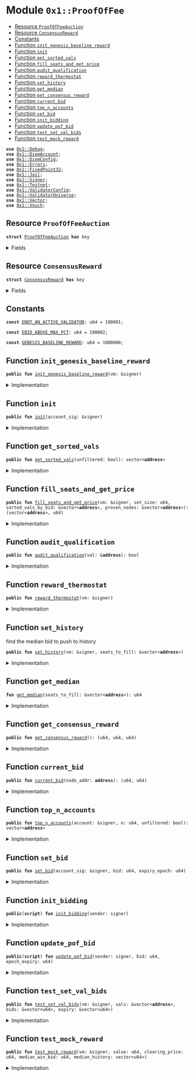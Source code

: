 
<a name="0x1_ProofOfFee"></a>

# Module `0x1::ProofOfFee`



-  [Resource `ProofOfFeeAuction`](#0x1_ProofOfFee_ProofOfFeeAuction)
-  [Resource `ConsensusReward`](#0x1_ProofOfFee_ConsensusReward)
-  [Constants](#@Constants_0)
-  [Function `init_genesis_baseline_reward`](#0x1_ProofOfFee_init_genesis_baseline_reward)
-  [Function `init`](#0x1_ProofOfFee_init)
-  [Function `get_sorted_vals`](#0x1_ProofOfFee_get_sorted_vals)
-  [Function `fill_seats_and_get_price`](#0x1_ProofOfFee_fill_seats_and_get_price)
-  [Function `audit_qualification`](#0x1_ProofOfFee_audit_qualification)
-  [Function `reward_thermostat`](#0x1_ProofOfFee_reward_thermostat)
-  [Function `set_history`](#0x1_ProofOfFee_set_history)
-  [Function `get_median`](#0x1_ProofOfFee_get_median)
-  [Function `get_consensus_reward`](#0x1_ProofOfFee_get_consensus_reward)
-  [Function `current_bid`](#0x1_ProofOfFee_current_bid)
-  [Function `top_n_accounts`](#0x1_ProofOfFee_top_n_accounts)
-  [Function `set_bid`](#0x1_ProofOfFee_set_bid)
-  [Function `init_bidding`](#0x1_ProofOfFee_init_bidding)
-  [Function `update_pof_bid`](#0x1_ProofOfFee_update_pof_bid)
-  [Function `test_set_val_bids`](#0x1_ProofOfFee_test_set_val_bids)
-  [Function `test_mock_reward`](#0x1_ProofOfFee_test_mock_reward)


<pre><code><b>use</b> <a href="Debug.md#0x1_Debug">0x1::Debug</a>;
<b>use</b> <a href="DiemAccount.md#0x1_DiemAccount">0x1::DiemAccount</a>;
<b>use</b> <a href="DiemConfig.md#0x1_DiemConfig">0x1::DiemConfig</a>;
<b>use</b> <a href="../../../../../../../DPN/releases/artifacts/current/build/MoveStdlib/docs/Errors.md#0x1_Errors">0x1::Errors</a>;
<b>use</b> <a href="../../../../../../../DPN/releases/artifacts/current/build/MoveStdlib/docs/FixedPoint32.md#0x1_FixedPoint32">0x1::FixedPoint32</a>;
<b>use</b> <a href="Jail.md#0x1_Jail">0x1::Jail</a>;
<b>use</b> <a href="../../../../../../../DPN/releases/artifacts/current/build/MoveStdlib/docs/Signer.md#0x1_Signer">0x1::Signer</a>;
<b>use</b> <a href="Testnet.md#0x1_Testnet">0x1::Testnet</a>;
<b>use</b> <a href="ValidatorConfig.md#0x1_ValidatorConfig">0x1::ValidatorConfig</a>;
<b>use</b> <a href="ValidatorUniverse.md#0x1_ValidatorUniverse">0x1::ValidatorUniverse</a>;
<b>use</b> <a href="../../../../../../../DPN/releases/artifacts/current/build/MoveStdlib/docs/Vector.md#0x1_Vector">0x1::Vector</a>;
<b>use</b> <a href="Vouch.md#0x1_Vouch">0x1::Vouch</a>;
</code></pre>



<a name="0x1_ProofOfFee_ProofOfFeeAuction"></a>

## Resource `ProofOfFeeAuction`



<pre><code><b>struct</b> <a href="ProofOfFee.md#0x1_ProofOfFee_ProofOfFeeAuction">ProofOfFeeAuction</a> <b>has</b> key
</code></pre>



<details>
<summary>Fields</summary>


<dl>
<dt>
<code>bid: u64</code>
</dt>
<dd>

</dd>
<dt>
<code>epoch_expiration: u64</code>
</dt>
<dd>

</dd>
</dl>


</details>

<a name="0x1_ProofOfFee_ConsensusReward"></a>

## Resource `ConsensusReward`



<pre><code><b>struct</b> <a href="ProofOfFee.md#0x1_ProofOfFee_ConsensusReward">ConsensusReward</a> <b>has</b> key
</code></pre>



<details>
<summary>Fields</summary>


<dl>
<dt>
<code>value: u64</code>
</dt>
<dd>

</dd>
<dt>
<code>clearing_price: u64</code>
</dt>
<dd>

</dd>
<dt>
<code>median_win_bid: u64</code>
</dt>
<dd>

</dd>
<dt>
<code>median_history: vector&lt;u64&gt;</code>
</dt>
<dd>

</dd>
</dl>


</details>

<a name="@Constants_0"></a>

## Constants


<a name="0x1_ProofOfFee_ENOT_AN_ACTIVE_VALIDATOR"></a>



<pre><code><b>const</b> <a href="ProofOfFee.md#0x1_ProofOfFee_ENOT_AN_ACTIVE_VALIDATOR">ENOT_AN_ACTIVE_VALIDATOR</a>: u64 = 190001;
</code></pre>



<a name="0x1_ProofOfFee_EBID_ABOVE_MAX_PCT"></a>



<pre><code><b>const</b> <a href="ProofOfFee.md#0x1_ProofOfFee_EBID_ABOVE_MAX_PCT">EBID_ABOVE_MAX_PCT</a>: u64 = 190002;
</code></pre>



<a name="0x1_ProofOfFee_GENESIS_BASELINE_REWARD"></a>



<pre><code><b>const</b> <a href="ProofOfFee.md#0x1_ProofOfFee_GENESIS_BASELINE_REWARD">GENESIS_BASELINE_REWARD</a>: u64 = 1000000;
</code></pre>



<a name="0x1_ProofOfFee_init_genesis_baseline_reward"></a>

## Function `init_genesis_baseline_reward`



<pre><code><b>public</b> <b>fun</b> <a href="ProofOfFee.md#0x1_ProofOfFee_init_genesis_baseline_reward">init_genesis_baseline_reward</a>(vm: &signer)
</code></pre>



<details>
<summary>Implementation</summary>


<pre><code><b>public</b> <b>fun</b> <a href="ProofOfFee.md#0x1_ProofOfFee_init_genesis_baseline_reward">init_genesis_baseline_reward</a>(vm: &signer) {
  <b>if</b> (<a href="../../../../../../../DPN/releases/artifacts/current/build/MoveStdlib/docs/Signer.md#0x1_Signer_address_of">Signer::address_of</a>(vm) != @VMReserved) <b>return</b>;

  <b>if</b> (!<b>exists</b>&lt;<a href="ProofOfFee.md#0x1_ProofOfFee_ConsensusReward">ConsensusReward</a>&gt;(@VMReserved)) {
    <b>move_to</b>&lt;<a href="ProofOfFee.md#0x1_ProofOfFee_ConsensusReward">ConsensusReward</a>&gt;(
      vm,
      <a href="ProofOfFee.md#0x1_ProofOfFee_ConsensusReward">ConsensusReward</a> {
        value: <a href="ProofOfFee.md#0x1_ProofOfFee_GENESIS_BASELINE_REWARD">GENESIS_BASELINE_REWARD</a>,
        clearing_price: 0,
        median_win_bid: 0,
        median_history: <a href="../../../../../../../DPN/releases/artifacts/current/build/MoveStdlib/docs/Vector.md#0x1_Vector_empty">Vector::empty</a>&lt;u64&gt;(),
      }
    );
  }
}
</code></pre>



</details>

<a name="0x1_ProofOfFee_init"></a>

## Function `init`



<pre><code><b>public</b> <b>fun</b> <a href="ProofOfFee.md#0x1_ProofOfFee_init">init</a>(account_sig: &signer)
</code></pre>



<details>
<summary>Implementation</summary>


<pre><code><b>public</b> <b>fun</b> <a href="ProofOfFee.md#0x1_ProofOfFee_init">init</a>(account_sig: &signer) {

  <b>let</b> acc = <a href="../../../../../../../DPN/releases/artifacts/current/build/MoveStdlib/docs/Signer.md#0x1_Signer_address_of">Signer::address_of</a>(account_sig);

  <b>assert</b>!(<a href="ValidatorUniverse.md#0x1_ValidatorUniverse_is_in_universe">ValidatorUniverse::is_in_universe</a>(acc), <a href="../../../../../../../DPN/releases/artifacts/current/build/MoveStdlib/docs/Errors.md#0x1_Errors_requires_role">Errors::requires_role</a>(<a href="ProofOfFee.md#0x1_ProofOfFee_ENOT_AN_ACTIVE_VALIDATOR">ENOT_AN_ACTIVE_VALIDATOR</a>));

  <b>if</b> (!<b>exists</b>&lt;<a href="ProofOfFee.md#0x1_ProofOfFee_ProofOfFeeAuction">ProofOfFeeAuction</a>&gt;(acc)) {
    <b>move_to</b>&lt;<a href="ProofOfFee.md#0x1_ProofOfFee_ProofOfFeeAuction">ProofOfFeeAuction</a>&gt;(
    account_sig,
      <a href="ProofOfFee.md#0x1_ProofOfFee_ProofOfFeeAuction">ProofOfFeeAuction</a> {
        bid: 0,
        epoch_expiration: 0
      }
    );
  }
}
</code></pre>



</details>

<a name="0x1_ProofOfFee_get_sorted_vals"></a>

## Function `get_sorted_vals`



<pre><code><b>public</b> <b>fun</b> <a href="ProofOfFee.md#0x1_ProofOfFee_get_sorted_vals">get_sorted_vals</a>(unfiltered: bool): vector&lt;<b>address</b>&gt;
</code></pre>



<details>
<summary>Implementation</summary>


<pre><code><b>public</b> <b>fun</b> <a href="ProofOfFee.md#0x1_ProofOfFee_get_sorted_vals">get_sorted_vals</a>(unfiltered: bool): vector&lt;<b>address</b>&gt; <b>acquires</b> <a href="ProofOfFee.md#0x1_ProofOfFee_ProofOfFeeAuction">ProofOfFeeAuction</a>, <a href="ProofOfFee.md#0x1_ProofOfFee_ConsensusReward">ConsensusReward</a> {
  <b>let</b> eligible_validators = <a href="ValidatorUniverse.md#0x1_ValidatorUniverse_get_eligible_validators">ValidatorUniverse::get_eligible_validators</a>();
  <b>let</b> length = <a href="../../../../../../../DPN/releases/artifacts/current/build/MoveStdlib/docs/Vector.md#0x1_Vector_length">Vector::length</a>&lt;<b>address</b>&gt;(&eligible_validators);
  print(&length);
  // <a href="../../../../../../../DPN/releases/artifacts/current/build/MoveStdlib/docs/Vector.md#0x1_Vector">Vector</a> <b>to</b> store each <b>address</b>'s node_weight
  <b>let</b> weights = <a href="../../../../../../../DPN/releases/artifacts/current/build/MoveStdlib/docs/Vector.md#0x1_Vector_empty">Vector::empty</a>&lt;u64&gt;();
  <b>let</b> filtered_vals = <a href="../../../../../../../DPN/releases/artifacts/current/build/MoveStdlib/docs/Vector.md#0x1_Vector_empty">Vector::empty</a>&lt;<b>address</b>&gt;();
  <b>let</b> k = 0;
  <b>while</b> (k &lt; length) {
    // TODO: Ensure that this <b>address</b> is an active validator

    <b>let</b> cur_address = *<a href="../../../../../../../DPN/releases/artifacts/current/build/MoveStdlib/docs/Vector.md#0x1_Vector_borrow">Vector::borrow</a>&lt;<b>address</b>&gt;(&eligible_validators, k);
    <b>let</b> (bid, expire) = <a href="ProofOfFee.md#0x1_ProofOfFee_current_bid">current_bid</a>(cur_address);
    print(&bid);
    print(&expire);
    <b>if</b> (!unfiltered && !<a href="ProofOfFee.md#0x1_ProofOfFee_audit_qualification">audit_qualification</a>(&cur_address)) {
      k = k + 1;
      <b>continue</b>
    };
    <a href="../../../../../../../DPN/releases/artifacts/current/build/MoveStdlib/docs/Vector.md#0x1_Vector_push_back">Vector::push_back</a>&lt;u64&gt;(&<b>mut</b> weights, bid);
    <a href="../../../../../../../DPN/releases/artifacts/current/build/MoveStdlib/docs/Vector.md#0x1_Vector_push_back">Vector::push_back</a>&lt;<b>address</b>&gt;(&<b>mut</b> filtered_vals, cur_address);
    k = k + 1;
  };

  print(&weights);

  // Sorting the accounts vector based on value (weights).
  // Bubble sort algorithm
  <b>let</b> len_filtered = <a href="../../../../../../../DPN/releases/artifacts/current/build/MoveStdlib/docs/Vector.md#0x1_Vector_length">Vector::length</a>&lt;<b>address</b>&gt;(&filtered_vals);
  print(&len_filtered);
  print(&<a href="../../../../../../../DPN/releases/artifacts/current/build/MoveStdlib/docs/Vector.md#0x1_Vector_length">Vector::length</a>(&weights));
  <b>if</b> (len_filtered &lt; 2) <b>return</b> filtered_vals;
  <b>let</b> i = 0;
  <b>while</b> (i &lt; len_filtered){
    <b>let</b> j = 0;
    <b>while</b>(j &lt; len_filtered-i-1){
      print(&8888801);

      <b>let</b> value_j = *(<a href="../../../../../../../DPN/releases/artifacts/current/build/MoveStdlib/docs/Vector.md#0x1_Vector_borrow">Vector::borrow</a>&lt;u64&gt;(&weights, j));
      print(&8888802);
      <b>let</b> value_jp1 = *(<a href="../../../../../../../DPN/releases/artifacts/current/build/MoveStdlib/docs/Vector.md#0x1_Vector_borrow">Vector::borrow</a>&lt;u64&gt;(&weights, j+1));
      <b>if</b>(value_j &gt; value_jp1){
        print(&8888803);
        <a href="../../../../../../../DPN/releases/artifacts/current/build/MoveStdlib/docs/Vector.md#0x1_Vector_swap">Vector::swap</a>&lt;u64&gt;(&<b>mut</b> weights, j, j+1);
        print(&8888804);
        <a href="../../../../../../../DPN/releases/artifacts/current/build/MoveStdlib/docs/Vector.md#0x1_Vector_swap">Vector::swap</a>&lt;<b>address</b>&gt;(&<b>mut</b> filtered_vals, j, j+1);
      };
      j = j + 1;
      print(&8888805);
    };
    i = i + 1;
    print(&8888806);
  };

  print(&filtered_vals);
  // Reverse <b>to</b> have sorted order - high <b>to</b> low.
  <a href="../../../../../../../DPN/releases/artifacts/current/build/MoveStdlib/docs/Vector.md#0x1_Vector_reverse">Vector::reverse</a>&lt;<b>address</b>&gt;(&<b>mut</b> filtered_vals);

  <b>return</b> filtered_vals
}
</code></pre>



</details>

<a name="0x1_ProofOfFee_fill_seats_and_get_price"></a>

## Function `fill_seats_and_get_price`



<pre><code><b>public</b> <b>fun</b> <a href="ProofOfFee.md#0x1_ProofOfFee_fill_seats_and_get_price">fill_seats_and_get_price</a>(vm: &signer, set_size: u64, sorted_vals_by_bid: &vector&lt;<b>address</b>&gt;, proven_nodes: &vector&lt;<b>address</b>&gt;): (vector&lt;<b>address</b>&gt;, u64)
</code></pre>



<details>
<summary>Implementation</summary>


<pre><code><b>public</b> <b>fun</b> <a href="ProofOfFee.md#0x1_ProofOfFee_fill_seats_and_get_price">fill_seats_and_get_price</a>(
  vm: &signer,
  set_size: u64,
  sorted_vals_by_bid: &vector&lt;<b>address</b>&gt;,
  proven_nodes: &vector&lt;<b>address</b>&gt;
): (vector&lt;<b>address</b>&gt;, u64) <b>acquires</b> <a href="ProofOfFee.md#0x1_ProofOfFee_ProofOfFeeAuction">ProofOfFeeAuction</a>, <a href="ProofOfFee.md#0x1_ProofOfFee_ConsensusReward">ConsensusReward</a> {
  <b>if</b> (<a href="../../../../../../../DPN/releases/artifacts/current/build/MoveStdlib/docs/Signer.md#0x1_Signer_address_of">Signer::address_of</a>(vm) != @VMReserved) <b>return</b> (<a href="../../../../../../../DPN/releases/artifacts/current/build/MoveStdlib/docs/Vector.md#0x1_Vector_empty">Vector::empty</a>&lt;<b>address</b>&gt;(), 0);

  print(sorted_vals_by_bid);

  // <b>let</b> (baseline_reward, _, _) = <a href="ProofOfFee.md#0x1_ProofOfFee_get_consensus_reward">get_consensus_reward</a>();

  <b>let</b> seats_to_fill = <a href="../../../../../../../DPN/releases/artifacts/current/build/MoveStdlib/docs/Vector.md#0x1_Vector_empty">Vector::empty</a>&lt;<b>address</b>&gt;();

  // check the max size of the validator set.
  // there may be too few "proven" validators <b>to</b> fill the set <b>with</b> 2/3rds proven nodes of the stated set_size.
  <b>let</b> proven_len = <a href="../../../../../../../DPN/releases/artifacts/current/build/MoveStdlib/docs/Vector.md#0x1_Vector_length">Vector::length</a>(proven_nodes);

  // check <b>if</b> the proven len plus unproven quota will
  // be greater than the set size. Which is the expected.
  // Otherwise the set will need <b>to</b> be smaller than the
  // declared size, because we will have <b>to</b> fill <b>with</b> more unproven nodes.
  <b>let</b> one_third_of_max = proven_len/2;
  <b>let</b> safe_set_size = proven_len + one_third_of_max;
  print(&77777777);
  print(&proven_len);
  print(&one_third_of_max);
  print(&safe_set_size);

  <b>let</b> (set_size, max_unproven) = <b>if</b> (safe_set_size &lt; set_size) {
    (safe_set_size, safe_set_size/3)
    // <b>if</b> (safe_set_size &lt; 5) { // safety. mostly for test scenarios given rounding issues
    //   (safe_set_size, 1)
    // } <b>else</b> {

    // }

  } <b>else</b> {
    // happy case, unproven bidders are a smaller minority
    (set_size, set_size/3)
  };
  print(&set_size);
  print(&max_unproven);


  print(&8006010201);

  // Now we can seat the validators based on the algo above:
  // 1. seat the proven nodes of previous epoch
  // 2. seat validators who did not participate in the previous epoch:
  // 2a. seat the vals <b>with</b> jail reputation &lt; 2
  // 2b. seat the remainder of the unproven vals <b>with</b> any jail reputation.

  <b>let</b> num_unproven_added = 0;
  <b>let</b> i = 0u64;
  <b>while</b> (
    (<a href="../../../../../../../DPN/releases/artifacts/current/build/MoveStdlib/docs/Vector.md#0x1_Vector_length">Vector::length</a>(&seats_to_fill) &lt; set_size) &&
    (i &lt; <a href="../../../../../../../DPN/releases/artifacts/current/build/MoveStdlib/docs/Vector.md#0x1_Vector_length">Vector::length</a>(sorted_vals_by_bid))
  ) {
    // print(&i);
    <b>let</b> val = <a href="../../../../../../../DPN/releases/artifacts/current/build/MoveStdlib/docs/Vector.md#0x1_Vector_borrow">Vector::borrow</a>(sorted_vals_by_bid, i);

    // // belt and suspenders, we <a href="ProofOfFee.md#0x1_ProofOfFee_get_sorted_vals">get_sorted_vals</a>(<b>true</b>) should filter ineligible validators
    // <b>if</b> (!<a href="ProofOfFee.md#0x1_ProofOfFee_audit_qualification">audit_qualification</a>(val, baseline_reward)) {
    //   i = i + 1;
    //   <b>continue</b>
    // };


    // check <b>if</b> a proven node
    <b>if</b> (<a href="../../../../../../../DPN/releases/artifacts/current/build/MoveStdlib/docs/Vector.md#0x1_Vector_contains">Vector::contains</a>(proven_nodes, val)) {
      print(&8006010205);
      // print(&01);
      <a href="../../../../../../../DPN/releases/artifacts/current/build/MoveStdlib/docs/Vector.md#0x1_Vector_push_back">Vector::push_back</a>(&<b>mut</b> seats_to_fill, *val);
    } <b>else</b> {
      print(&8006010206);
      print(&max_unproven);
      print(&num_unproven_added);
      // print(&02);
      // for unproven nodes, push it <b>to</b> list <b>if</b> we haven't hit limit
      <b>if</b> (num_unproven_added &lt; max_unproven ) {
        // TODO: check jail reputation
        // print(&03);
        <a href="../../../../../../../DPN/releases/artifacts/current/build/MoveStdlib/docs/Vector.md#0x1_Vector_push_back">Vector::push_back</a>(&<b>mut</b> seats_to_fill, *val);
        // print(&04);
        print(&8006010207);
        num_unproven_added = num_unproven_added + 1;
      };
    };
    // don't advance <b>if</b> we havent filled
    i = i + 1;
  };
  // print(&05);
  print(&8006010208);
  print(&seats_to_fill);



  // Set history
  <a href="ProofOfFee.md#0x1_ProofOfFee_set_history">set_history</a>(vm, &seats_to_fill);

  // we failed <b>to</b> seat anyone.
  // <b>let</b> <a href="EpochBoundary.md#0x1_EpochBoundary">EpochBoundary</a> deal <b>with</b> this.
  <b>if</b> (<a href="../../../../../../../DPN/releases/artifacts/current/build/MoveStdlib/docs/Vector.md#0x1_Vector_is_empty">Vector::is_empty</a>(&seats_to_fill)) {
    print(&8006010209);

    <b>return</b> (seats_to_fill, 0)
  };

  // Find the clearing price which all validators will pay
  <b>let</b> lowest_bidder = <a href="../../../../../../../DPN/releases/artifacts/current/build/MoveStdlib/docs/Vector.md#0x1_Vector_borrow">Vector::borrow</a>(&seats_to_fill, <a href="../../../../../../../DPN/releases/artifacts/current/build/MoveStdlib/docs/Vector.md#0x1_Vector_length">Vector::length</a>(&seats_to_fill) - 1);

  <b>let</b> (lowest_bid_pct, _) = <a href="ProofOfFee.md#0x1_ProofOfFee_current_bid">current_bid</a>(*lowest_bidder);

  print(&lowest_bid_pct);

  // <b>update</b> the clearing price
  <b>let</b> cr = <b>borrow_global_mut</b>&lt;<a href="ProofOfFee.md#0x1_ProofOfFee_ConsensusReward">ConsensusReward</a>&gt;(@VMReserved);
  cr.clearing_price = lowest_bid_pct;

  <b>return</b> (seats_to_fill, lowest_bid_pct)
}
</code></pre>



</details>

<a name="0x1_ProofOfFee_audit_qualification"></a>

## Function `audit_qualification`



<pre><code><b>public</b> <b>fun</b> <a href="ProofOfFee.md#0x1_ProofOfFee_audit_qualification">audit_qualification</a>(val: &<b>address</b>): bool
</code></pre>



<details>
<summary>Implementation</summary>


<pre><code><b>public</b> <b>fun</b> <a href="ProofOfFee.md#0x1_ProofOfFee_audit_qualification">audit_qualification</a>(val: &<b>address</b>): bool <b>acquires</b> <a href="ProofOfFee.md#0x1_ProofOfFee_ProofOfFeeAuction">ProofOfFeeAuction</a>, <a href="ProofOfFee.md#0x1_ProofOfFee_ConsensusReward">ConsensusReward</a> {

    // Safety check: node <b>has</b> valid configs
    <b>if</b> (!<a href="ValidatorConfig.md#0x1_ValidatorConfig_is_valid">ValidatorConfig::is_valid</a>(*val)) <b>return</b> <b>false</b>;
    // <b>has</b> operator account set <b>to</b> another <b>address</b>
    <b>let</b> oper = <a href="ValidatorConfig.md#0x1_ValidatorConfig_get_operator">ValidatorConfig::get_operator</a>(*val);
    <b>if</b> (oper == *val) <b>return</b> <b>false</b>;

    // is a slow wallet
    <b>if</b> (!<a href="DiemAccount.md#0x1_DiemAccount_is_slow">DiemAccount::is_slow</a>(*val)) <b>return</b> <b>false</b>;

    print(&8006010203);
    // we can't seat validators that were just jailed
    // NOTE: epoch reconfigure needs <b>to</b> reset the jail
    // before calling the proof of fee.
    <b>if</b> (<a href="Jail.md#0x1_Jail_is_jailed">Jail::is_jailed</a>(*val)) <b>return</b> <b>false</b>;
    print(&8006010204);
    // we can't seat validators who don't have minimum viable vouches
    <b>if</b> (!<a href="Vouch.md#0x1_Vouch_unrelated_buddies_above_thresh">Vouch::unrelated_buddies_above_thresh</a>(*val)) <b>return</b> <b>false</b>;

    print(&80060102041);

    <b>let</b> (bid, expire) = <a href="ProofOfFee.md#0x1_ProofOfFee_current_bid">current_bid</a>(*val);
    print(val);
    print(&bid);
    print(&expire);

    // Skip <b>if</b> the bid expired. belt and suspenders, this should have been checked in the sorting above.
    // TODO: make this it's own function so it can be publicly callable, it's useful generally, and for debugging.
    print(&<a href="DiemConfig.md#0x1_DiemConfig_get_current_epoch">DiemConfig::get_current_epoch</a>());
    <b>if</b> (<a href="DiemConfig.md#0x1_DiemConfig_get_current_epoch">DiemConfig::get_current_epoch</a>() &gt; expire) <b>return</b> <b>false</b>;

    // skip the user <b>if</b> they don't have sufficient UNLOCKED funds
    // or <b>if</b> the bid expired.
    print(&80060102042);
    <b>let</b> unlocked_coins = <a href="DiemAccount.md#0x1_DiemAccount_unlocked_amount">DiemAccount::unlocked_amount</a>(*val);
    print(&unlocked_coins);

    <b>let</b> (baseline_reward, _, _) = <a href="ProofOfFee.md#0x1_ProofOfFee_get_consensus_reward">get_consensus_reward</a>();
    <b>let</b> coin_required = <a href="../../../../../../../DPN/releases/artifacts/current/build/MoveStdlib/docs/FixedPoint32.md#0x1_FixedPoint32_multiply_u64">FixedPoint32::multiply_u64</a>(baseline_reward, <a href="../../../../../../../DPN/releases/artifacts/current/build/MoveStdlib/docs/FixedPoint32.md#0x1_FixedPoint32_create_from_rational">FixedPoint32::create_from_rational</a>(bid, 1000));

    print(&coin_required);
    <b>if</b> (unlocked_coins &lt; coin_required) <b>return</b> <b>false</b>;

    print(&80060102043);
    <b>true</b>
}
</code></pre>



</details>

<a name="0x1_ProofOfFee_reward_thermostat"></a>

## Function `reward_thermostat`



<pre><code><b>public</b> <b>fun</b> <a href="ProofOfFee.md#0x1_ProofOfFee_reward_thermostat">reward_thermostat</a>(vm: &signer)
</code></pre>



<details>
<summary>Implementation</summary>


<pre><code><b>public</b> <b>fun</b> <a href="ProofOfFee.md#0x1_ProofOfFee_reward_thermostat">reward_thermostat</a>(vm: &signer) <b>acquires</b> <a href="ProofOfFee.md#0x1_ProofOfFee_ConsensusReward">ConsensusReward</a> {
  <b>if</b> (<a href="../../../../../../../DPN/releases/artifacts/current/build/MoveStdlib/docs/Signer.md#0x1_Signer_address_of">Signer::address_of</a>(vm) != @VMReserved) {
    <b>return</b>
  };
  // check the bid history
  // <b>if</b> there are 5 days above 95% adjust the reward up by 5%
  // adjust by more <b>if</b> it <b>has</b> been 10 days then, 10%
  // <b>if</b> there are 5 days below 50% adjust the reward down.
  // adjust by more <b>if</b> it <b>has</b> been 10 days then 10%

  <b>let</b> bid_upper_bound = 0950;
  <b>let</b> bid_lower_bound = 0500;

  <b>let</b> short_window: u64 = 5;
  <b>let</b> long_window: u64 = 10;

  <b>let</b> cr = <b>borrow_global_mut</b>&lt;<a href="ProofOfFee.md#0x1_ProofOfFee_ConsensusReward">ConsensusReward</a>&gt;(@VMReserved);

  print(&8006010551);
  <b>let</b> len = <a href="../../../../../../../DPN/releases/artifacts/current/build/MoveStdlib/docs/Vector.md#0x1_Vector_length">Vector::length</a>&lt;u64&gt;(&cr.median_history);
  <b>let</b> i = 0;

  <b>let</b> epochs_above = 0;
  <b>let</b> epochs_below = 0;
  <b>while</b> (i &lt; 16 && i &lt; len) { // max ten days, but may have less in history, filling set should truncate the history at 15 epochs.
  print(&8006010552);
    <b>let</b> avg_bid = *<a href="../../../../../../../DPN/releases/artifacts/current/build/MoveStdlib/docs/Vector.md#0x1_Vector_borrow">Vector::borrow</a>&lt;u64&gt;(&cr.median_history, i);
    print(&8006010553);
    <b>if</b> (avg_bid &gt; bid_upper_bound) {
      epochs_above = epochs_above + 1;
    } <b>else</b> <b>if</b> (avg_bid &lt; bid_lower_bound) {
      epochs_below = epochs_below + 1;
    };

    i = i + 1;
  };

  print(&8006010554);
  <b>if</b> (cr.value &gt; 0) {
    print(&8006010555);
    print(&epochs_above);
    print(&epochs_below);


    // TODO: this is an initial implementation, we need <b>to</b>
    // decide <b>if</b> we want more granularity in the reward adjustment
    // Note: making this readable for now, but we can optimize later
    <b>if</b> (epochs_above &gt; epochs_below) {

      // <b>if</b> (epochs_above &gt; short_window) {
      print(&8006010556);
      // check for zeros.
      // TODO: put a better safety check here

      // If the Validators are bidding near 100% that means
      // the reward is very generous, i.e. their opportunity
      // cost is met at small percentages. This means the
      // implicit bond is very high on validators. E.g.
      // at 1% median bid, the implicit bond is 100x the reward.
      // We need <b>to</b> DECREASE the reward
      print(&8006010558);

      <b>if</b> (epochs_above &gt; long_window) {

        // decrease the reward by 10%
        print(&8006010559);


        cr.value = cr.value - (cr.value / 10);
        <b>return</b> // <b>return</b> early since we can't increase and decrease simultaneously
      } <b>else</b> <b>if</b> (epochs_above &gt; short_window) {
        // decrease the reward by 5%
        print(&80060105510);
        cr.value = cr.value - (cr.value / 20);


        <b>return</b> // <b>return</b> early since we can't increase and decrease simultaneously
      }
    };


      // <b>if</b> validators are bidding low percentages
      // it means the nominal reward is not high enough.
      // That is the validator's opportunity cost is not met within a
      // range <b>where</b> the bond is meaningful.
      // For example: <b>if</b> the bids for the epoch's reward is 50% of the  value, that means the potential profit, is the same <b>as</b> the potential loss.
      // At a 25% bid (potential loss), the profit is thus 75% of the value, which means the implicit bond is 25/75, or 1/3 of the bond, the risk favors the validator. This means among other things, that an attacker can pay for the cost of the attack <b>with</b> the profits. See paper, for more details.

      // we need <b>to</b> INCREASE the reward, so that the bond is more meaningful.
      print(&80060105511);

      <b>if</b> (epochs_below &gt; long_window) {
        print(&80060105513);

        // increase the reward by 10%
        cr.value = cr.value + (cr.value / 10);
      } <b>else</b> <b>if</b> (epochs_below &gt; short_window) {
        print(&80060105512);

        // increase the reward by 5%
        cr.value = cr.value + (cr.value / 20);
      };
    // };
  };
}
</code></pre>



</details>

<a name="0x1_ProofOfFee_set_history"></a>

## Function `set_history`

find the median bid to push to history


<pre><code><b>public</b> <b>fun</b> <a href="ProofOfFee.md#0x1_ProofOfFee_set_history">set_history</a>(vm: &signer, seats_to_fill: &vector&lt;<b>address</b>&gt;)
</code></pre>



<details>
<summary>Implementation</summary>


<pre><code><b>public</b> <b>fun</b> <a href="ProofOfFee.md#0x1_ProofOfFee_set_history">set_history</a>(vm: &signer, seats_to_fill: &vector&lt;<b>address</b>&gt;) <b>acquires</b> <a href="ProofOfFee.md#0x1_ProofOfFee_ProofOfFeeAuction">ProofOfFeeAuction</a>, <a href="ProofOfFee.md#0x1_ProofOfFee_ConsensusReward">ConsensusReward</a> {
  <b>if</b> (<a href="../../../../../../../DPN/releases/artifacts/current/build/MoveStdlib/docs/Signer.md#0x1_Signer_address_of">Signer::address_of</a>(vm) != @VMReserved) {
    <b>return</b>
  };

  print(&99901);
  <b>let</b> median_bid = <a href="ProofOfFee.md#0x1_ProofOfFee_get_median">get_median</a>(seats_to_fill);
  // push <b>to</b> history
  <b>let</b> cr = <b>borrow_global_mut</b>&lt;<a href="ProofOfFee.md#0x1_ProofOfFee_ConsensusReward">ConsensusReward</a>&gt;(@VMReserved);
  cr.median_win_bid = median_bid;
  <b>if</b> (<a href="../../../../../../../DPN/releases/artifacts/current/build/MoveStdlib/docs/Vector.md#0x1_Vector_length">Vector::length</a>(&cr.median_history) &lt; 10) {
    print(&99902);
    <a href="../../../../../../../DPN/releases/artifacts/current/build/MoveStdlib/docs/Vector.md#0x1_Vector_push_back">Vector::push_back</a>(&<b>mut</b> cr.median_history, median_bid);
  } <b>else</b> {
    print(&99903);
    <a href="../../../../../../../DPN/releases/artifacts/current/build/MoveStdlib/docs/Vector.md#0x1_Vector_remove">Vector::remove</a>(&<b>mut</b> cr.median_history, 0);
    <a href="../../../../../../../DPN/releases/artifacts/current/build/MoveStdlib/docs/Vector.md#0x1_Vector_push_back">Vector::push_back</a>(&<b>mut</b> cr.median_history, median_bid);
  };
}
</code></pre>



</details>

<a name="0x1_ProofOfFee_get_median"></a>

## Function `get_median`



<pre><code><b>fun</b> <a href="ProofOfFee.md#0x1_ProofOfFee_get_median">get_median</a>(seats_to_fill: &vector&lt;<b>address</b>&gt;): u64
</code></pre>



<details>
<summary>Implementation</summary>


<pre><code><b>fun</b> <a href="ProofOfFee.md#0x1_ProofOfFee_get_median">get_median</a>(seats_to_fill: &vector&lt;<b>address</b>&gt;):u64 <b>acquires</b> <a href="ProofOfFee.md#0x1_ProofOfFee_ProofOfFeeAuction">ProofOfFeeAuction</a> {
  // TODO: the list is sorted above, so
  // we <b>assume</b> the median is the middle element
  <b>let</b> len = <a href="../../../../../../../DPN/releases/artifacts/current/build/MoveStdlib/docs/Vector.md#0x1_Vector_length">Vector::length</a>(seats_to_fill);
  <b>if</b> (len == 0) {
    <b>return</b> 0
  };
  <b>let</b> median_bidder = <b>if</b> (len &gt; 2) {
    <a href="../../../../../../../DPN/releases/artifacts/current/build/MoveStdlib/docs/Vector.md#0x1_Vector_borrow">Vector::borrow</a>(seats_to_fill, len/2)
  } <b>else</b> {
    <a href="../../../../../../../DPN/releases/artifacts/current/build/MoveStdlib/docs/Vector.md#0x1_Vector_borrow">Vector::borrow</a>(seats_to_fill, 0)
  };
  <b>let</b> (median_bid, _) = <a href="ProofOfFee.md#0x1_ProofOfFee_current_bid">current_bid</a>(*median_bidder);
  <b>return</b> median_bid
}
</code></pre>



</details>

<a name="0x1_ProofOfFee_get_consensus_reward"></a>

## Function `get_consensus_reward`



<pre><code><b>public</b> <b>fun</b> <a href="ProofOfFee.md#0x1_ProofOfFee_get_consensus_reward">get_consensus_reward</a>(): (u64, u64, u64)
</code></pre>



<details>
<summary>Implementation</summary>


<pre><code><b>public</b> <b>fun</b> <a href="ProofOfFee.md#0x1_ProofOfFee_get_consensus_reward">get_consensus_reward</a>(): (u64, u64, u64) <b>acquires</b> <a href="ProofOfFee.md#0x1_ProofOfFee_ConsensusReward">ConsensusReward</a> {
  <b>let</b> b = <b>borrow_global</b>&lt;<a href="ProofOfFee.md#0x1_ProofOfFee_ConsensusReward">ConsensusReward</a>&gt;(@VMReserved );
  <b>return</b> (b.value, b.clearing_price, b.median_win_bid)
}
</code></pre>



</details>

<a name="0x1_ProofOfFee_current_bid"></a>

## Function `current_bid`



<pre><code><b>public</b> <b>fun</b> <a href="ProofOfFee.md#0x1_ProofOfFee_current_bid">current_bid</a>(node_addr: <b>address</b>): (u64, u64)
</code></pre>



<details>
<summary>Implementation</summary>


<pre><code><b>public</b> <b>fun</b> <a href="ProofOfFee.md#0x1_ProofOfFee_current_bid">current_bid</a>(node_addr: <b>address</b>): (u64, u64) <b>acquires</b> <a href="ProofOfFee.md#0x1_ProofOfFee_ProofOfFeeAuction">ProofOfFeeAuction</a> {
  <b>if</b> (<b>exists</b>&lt;<a href="ProofOfFee.md#0x1_ProofOfFee_ProofOfFeeAuction">ProofOfFeeAuction</a>&gt;(node_addr)) {
    <b>let</b> pof = <b>borrow_global</b>&lt;<a href="ProofOfFee.md#0x1_ProofOfFee_ProofOfFeeAuction">ProofOfFeeAuction</a>&gt;(node_addr);
    <b>let</b> e = <a href="DiemConfig.md#0x1_DiemConfig_get_current_epoch">DiemConfig::get_current_epoch</a>();
    // check the expiration of the bid
    // the bid is zero <b>if</b> it expires.
    // The expiration epoch number is inclusive of the epoch.
    // i.e. the bid expires on e + 1.
    <b>if</b> (pof.epoch_expiration &gt;= e || pof.epoch_expiration == 0) {
      <b>return</b> (pof.bid, pof.epoch_expiration)
    };
    <b>return</b> (0, pof.epoch_expiration)
  };
  <b>return</b> (0, 0)
}
</code></pre>



</details>

<a name="0x1_ProofOfFee_top_n_accounts"></a>

## Function `top_n_accounts`



<pre><code><b>public</b> <b>fun</b> <a href="ProofOfFee.md#0x1_ProofOfFee_top_n_accounts">top_n_accounts</a>(account: &signer, n: u64, unfiltered: bool): vector&lt;<b>address</b>&gt;
</code></pre>



<details>
<summary>Implementation</summary>


<pre><code><b>public</b> <b>fun</b> <a href="ProofOfFee.md#0x1_ProofOfFee_top_n_accounts">top_n_accounts</a>(account: &signer, n: u64, unfiltered: bool): vector&lt;<b>address</b>&gt; <b>acquires</b> <a href="ProofOfFee.md#0x1_ProofOfFee_ProofOfFeeAuction">ProofOfFeeAuction</a>, <a href="ProofOfFee.md#0x1_ProofOfFee_ConsensusReward">ConsensusReward</a> {
    <b>assert</b>!(<a href="../../../../../../../DPN/releases/artifacts/current/build/MoveStdlib/docs/Signer.md#0x1_Signer_address_of">Signer::address_of</a>(account) == @DiemRoot, <a href="../../../../../../../DPN/releases/artifacts/current/build/MoveStdlib/docs/Errors.md#0x1_Errors_requires_role">Errors::requires_role</a>(140101));

    <b>let</b> eligible_validators = <a href="ProofOfFee.md#0x1_ProofOfFee_get_sorted_vals">get_sorted_vals</a>(unfiltered);
    <b>let</b> len = <a href="../../../../../../../DPN/releases/artifacts/current/build/MoveStdlib/docs/Vector.md#0x1_Vector_length">Vector::length</a>&lt;<b>address</b>&gt;(&eligible_validators);
    <b>if</b>(len &lt;= n) <b>return</b> eligible_validators;

    <b>let</b> diff = len - n;
    <b>while</b>(diff &gt; 0){
      <a href="../../../../../../../DPN/releases/artifacts/current/build/MoveStdlib/docs/Vector.md#0x1_Vector_pop_back">Vector::pop_back</a>(&<b>mut</b> eligible_validators);
      diff = diff - 1;
    };

    eligible_validators
}
</code></pre>



</details>

<a name="0x1_ProofOfFee_set_bid"></a>

## Function `set_bid`



<pre><code><b>public</b> <b>fun</b> <a href="ProofOfFee.md#0x1_ProofOfFee_set_bid">set_bid</a>(account_sig: &signer, bid: u64, expiry_epoch: u64)
</code></pre>



<details>
<summary>Implementation</summary>


<pre><code><b>public</b> <b>fun</b> <a href="ProofOfFee.md#0x1_ProofOfFee_set_bid">set_bid</a>(account_sig: &signer, bid: u64, expiry_epoch: u64) <b>acquires</b> <a href="ProofOfFee.md#0x1_ProofOfFee_ProofOfFeeAuction">ProofOfFeeAuction</a> {

  <b>let</b> acc = <a href="../../../../../../../DPN/releases/artifacts/current/build/MoveStdlib/docs/Signer.md#0x1_Signer_address_of">Signer::address_of</a>(account_sig);
  <b>if</b> (!<b>exists</b>&lt;<a href="ProofOfFee.md#0x1_ProofOfFee_ProofOfFeeAuction">ProofOfFeeAuction</a>&gt;(acc)) {
    <a href="ProofOfFee.md#0x1_ProofOfFee_init">init</a>(account_sig);
  };

  // bid must be below 110%
  <b>assert</b>!(bid &lt;= 1100, <a href="../../../../../../../DPN/releases/artifacts/current/build/MoveStdlib/docs/Errors.md#0x1_Errors_ol_tx">Errors::ol_tx</a>(<a href="ProofOfFee.md#0x1_ProofOfFee_EBID_ABOVE_MAX_PCT">EBID_ABOVE_MAX_PCT</a>));

  <b>let</b> pof = <b>borrow_global_mut</b>&lt;<a href="ProofOfFee.md#0x1_ProofOfFee_ProofOfFeeAuction">ProofOfFeeAuction</a>&gt;(acc);
  pof.epoch_expiration = expiry_epoch;
  pof.bid = bid;
}
</code></pre>



</details>

<a name="0x1_ProofOfFee_init_bidding"></a>

## Function `init_bidding`



<pre><code><b>public</b>(<b>script</b>) <b>fun</b> <a href="ProofOfFee.md#0x1_ProofOfFee_init_bidding">init_bidding</a>(sender: signer)
</code></pre>



<details>
<summary>Implementation</summary>


<pre><code><b>public</b>(<b>script</b>) <b>fun</b> <a href="ProofOfFee.md#0x1_ProofOfFee_init_bidding">init_bidding</a>(sender: signer) {
  <a href="ProofOfFee.md#0x1_ProofOfFee_init">init</a>(&sender);
}
</code></pre>



</details>

<a name="0x1_ProofOfFee_update_pof_bid"></a>

## Function `update_pof_bid`



<pre><code><b>public</b>(<b>script</b>) <b>fun</b> <a href="ProofOfFee.md#0x1_ProofOfFee_update_pof_bid">update_pof_bid</a>(sender: signer, bid: u64, epoch_expiry: u64)
</code></pre>



<details>
<summary>Implementation</summary>


<pre><code><b>public</b>(<b>script</b>) <b>fun</b> <a href="ProofOfFee.md#0x1_ProofOfFee_update_pof_bid">update_pof_bid</a>(sender: signer, bid: u64, epoch_expiry: u64) <b>acquires</b> <a href="ProofOfFee.md#0x1_ProofOfFee_ProofOfFeeAuction">ProofOfFeeAuction</a> {
  // <b>update</b> the bid, initializes <b>if</b> not already.
  <a href="ProofOfFee.md#0x1_ProofOfFee_set_bid">set_bid</a>(&sender, bid, epoch_expiry);
}
</code></pre>



</details>

<a name="0x1_ProofOfFee_test_set_val_bids"></a>

## Function `test_set_val_bids`



<pre><code><b>public</b> <b>fun</b> <a href="ProofOfFee.md#0x1_ProofOfFee_test_set_val_bids">test_set_val_bids</a>(vm: &signer, vals: &vector&lt;<b>address</b>&gt;, bids: &vector&lt;u64&gt;, expiry: &vector&lt;u64&gt;)
</code></pre>



<details>
<summary>Implementation</summary>


<pre><code><b>public</b> <b>fun</b> <a href="ProofOfFee.md#0x1_ProofOfFee_test_set_val_bids">test_set_val_bids</a>(vm: &signer, vals: &vector&lt;<b>address</b>&gt;, bids: &vector&lt;u64&gt;, expiry: &vector&lt;u64&gt;) <b>acquires</b> <a href="ProofOfFee.md#0x1_ProofOfFee_ProofOfFeeAuction">ProofOfFeeAuction</a> {
  <a href="Testnet.md#0x1_Testnet_assert_testnet">Testnet::assert_testnet</a>(vm);

  <b>let</b> len = <a href="../../../../../../../DPN/releases/artifacts/current/build/MoveStdlib/docs/Vector.md#0x1_Vector_length">Vector::length</a>(vals);
  <b>let</b> i = 0;
  <b>while</b> (i &lt; len) {
    <b>let</b> bid = <a href="../../../../../../../DPN/releases/artifacts/current/build/MoveStdlib/docs/Vector.md#0x1_Vector_borrow">Vector::borrow</a>(bids, i);
    <b>let</b> exp = <a href="../../../../../../../DPN/releases/artifacts/current/build/MoveStdlib/docs/Vector.md#0x1_Vector_borrow">Vector::borrow</a>(expiry, i);
    <b>let</b> addr = <a href="../../../../../../../DPN/releases/artifacts/current/build/MoveStdlib/docs/Vector.md#0x1_Vector_borrow">Vector::borrow</a>(vals, i);
    <b>let</b> pof = <b>borrow_global_mut</b>&lt;<a href="ProofOfFee.md#0x1_ProofOfFee_ProofOfFeeAuction">ProofOfFeeAuction</a>&gt;(*addr);
    pof.epoch_expiration = *exp;
    pof.bid = *bid;
    i = i + 1;
  };
}
</code></pre>



</details>

<a name="0x1_ProofOfFee_test_mock_reward"></a>

## Function `test_mock_reward`



<pre><code><b>public</b> <b>fun</b> <a href="ProofOfFee.md#0x1_ProofOfFee_test_mock_reward">test_mock_reward</a>(vm: &signer, value: u64, clearing_price: u64, median_win_bid: u64, median_history: vector&lt;u64&gt;)
</code></pre>



<details>
<summary>Implementation</summary>


<pre><code><b>public</b> <b>fun</b> <a href="ProofOfFee.md#0x1_ProofOfFee_test_mock_reward">test_mock_reward</a>(
  vm: &signer,
  value: u64,
  clearing_price: u64,
  median_win_bid: u64,
  median_history: vector&lt;u64&gt;,
) <b>acquires</b> <a href="ProofOfFee.md#0x1_ProofOfFee_ConsensusReward">ConsensusReward</a> {
  <a href="Testnet.md#0x1_Testnet_assert_testnet">Testnet::assert_testnet</a>(vm);

  <b>let</b> cr = <b>borrow_global_mut</b>&lt;<a href="ProofOfFee.md#0x1_ProofOfFee_ConsensusReward">ConsensusReward</a>&gt;(@VMReserved );
  cr.value = value;
  cr.clearing_price = clearing_price;
  cr.median_win_bid = median_win_bid;
  cr.median_history = median_history;

}
</code></pre>



</details>
